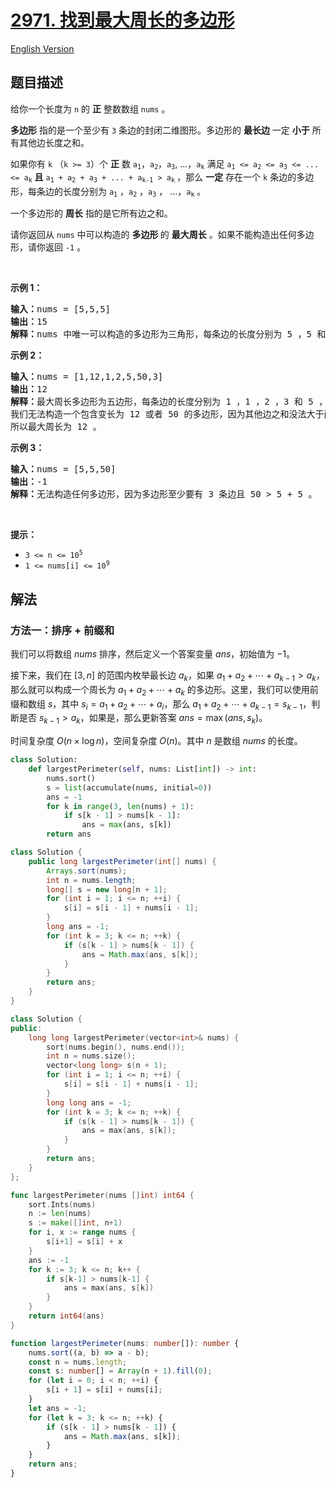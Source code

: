 # [2971. 找到最大周长的多边形](https://leetcode.cn/problems/find-polygon-with-the-largest-perimeter)

[English Version](/solution/2900-2999/2971.Find%20Polygon%20With%20the%20Largest%20Perimeter/README_EN.md)

<!-- tags:贪心,数组,前缀和,排序 -->

<!-- difficulty:中等 -->

## 题目描述

<!-- 这里写题目描述 -->

<p>给你一个长度为&nbsp;<code>n</code>&nbsp;的&nbsp;<strong>正</strong>&nbsp;整数数组&nbsp;<code>nums</code>&nbsp;。</p>

<p><strong>多边形</strong>&nbsp;指的是一个至少有 <code>3</code>&nbsp;条边的封闭二维图形。多边形的 <strong>最长边</strong>&nbsp;一定 <strong>小于</strong>&nbsp;所有其他边长度之和。</p>

<p>如果你有&nbsp;<code>k</code>&nbsp;（<code>k &gt;= 3</code>）个&nbsp;<strong>正</strong>&nbsp;数&nbsp;<code>a<sub>1</sub></code>，<code>a<sub>2</sub></code>，<code>a<sub>3</sub></code>, ...，<code>a<sub>k</sub></code> 满足&nbsp;<code>a<sub>1</sub> &lt;= a<sub>2</sub> &lt;= a<sub>3</sub> &lt;= ... &lt;= a<sub>k</sub></code> <strong>且</strong> <code>a<sub>1</sub> + a<sub>2</sub> + a<sub>3</sub> + ... + a<sub>k-1</sub> &gt; a<sub>k</sub></code><sub>&nbsp;</sub>，那么 <strong>一定</strong>&nbsp;存在一个&nbsp;<code>k</code>&nbsp;条边的多边形，每条边的长度分别为&nbsp;<code>a<sub>1</sub></code>&nbsp;，<code>a<sub>2</sub></code>&nbsp;，<code>a<sub>3</sub></code>&nbsp;，&nbsp;...，<code>a<sub>k</sub></code>&nbsp;。</p>

<p>一个多边形的 <strong>周长</strong>&nbsp;指的是它所有边之和。</p>

<p>请你返回从 <code>nums</code>&nbsp;中可以构造的 <strong>多边形&nbsp;</strong>的 <strong>最大周长</strong>&nbsp;。如果不能构造出任何多边形，请你返回 <code>-1</code>&nbsp;。</p>

<p>&nbsp;</p>

<p><strong class="example">示例 1：</strong></p>

<pre>
<b>输入：</b>nums = [5,5,5]
<b>输出：</b>15
<b>解释：</b>nums 中唯一可以构造的多边形为三角形，每条边的长度分别为 5 ，5 和 5 ，周长为 5 + 5 + 5 = 15 。
</pre>

<p><strong class="example">示例 2：</strong></p>

<pre>
<b>输入：</b>nums = [1,12,1,2,5,50,3]
<b>输出：</b>12
<b>解释：</b>最大周长多边形为五边形，每条边的长度分别为 1 ，1 ，2 ，3 和 5 ，周长为 1 + 1 + 2 + 3 + 5 = 12 。
我们无法构造一个包含变长为 12 或者 50 的多边形，因为其他边之和没法大于两者中的任何一个。
所以最大周长为 12 。
</pre>

<p><strong class="example">示例 3：</strong></p>

<pre>
<b>输入：</b>nums = [5,5,50]
<b>输出：</b>-1
<b>解释：</b>无法构造任何多边形，因为多边形至少要有 3 条边且 50 &gt; 5 + 5 。
</pre>

<p>&nbsp;</p>

<p><strong>提示：</strong></p>

<ul>
	<li><code>3 &lt;= n &lt;= 10<sup>5</sup></code></li>
	<li><code>1 &lt;= nums[i] &lt;= 10<sup>9</sup></code></li>
</ul>

## 解法

### 方法一：排序 + 前缀和

我们可以将数组 $nums$ 排序，然后定义一个答案变量 $ans$，初始值为 $-1$。

接下来，我们在 $[3, n]$ 的范围内枚举最长边 $a_k$，如果 $a_1 + a_2 + \cdots + a_{k-1} > a_k$，那么就可以构成一个周长为 $a_1 + a_2 + \cdots + a_k$ 的多边形。这里，我们可以使用前缀和数组 $s$，其中 $s_i = a_1 + a_2 + \cdots + a_i$，那么 $a_1 + a_2 + \cdots + a_{k-1} = s_{k-1}$，判断是否 $s_{k-1} > a_k$，如果是，那么更新答案 $ans = \max(ans, s_k)$。

时间复杂度 $O(n \times \log n)$，空间复杂度 $O(n)$。其中 $n$ 是数组 $nums$ 的长度。

<!-- tabs:start -->

```python
class Solution:
    def largestPerimeter(self, nums: List[int]) -> int:
        nums.sort()
        s = list(accumulate(nums, initial=0))
        ans = -1
        for k in range(3, len(nums) + 1):
            if s[k - 1] > nums[k - 1]:
                ans = max(ans, s[k])
        return ans
```

```java
class Solution {
    public long largestPerimeter(int[] nums) {
        Arrays.sort(nums);
        int n = nums.length;
        long[] s = new long[n + 1];
        for (int i = 1; i <= n; ++i) {
            s[i] = s[i - 1] + nums[i - 1];
        }
        long ans = -1;
        for (int k = 3; k <= n; ++k) {
            if (s[k - 1] > nums[k - 1]) {
                ans = Math.max(ans, s[k]);
            }
        }
        return ans;
    }
}
```

```cpp
class Solution {
public:
    long long largestPerimeter(vector<int>& nums) {
        sort(nums.begin(), nums.end());
        int n = nums.size();
        vector<long long> s(n + 1);
        for (int i = 1; i <= n; ++i) {
            s[i] = s[i - 1] + nums[i - 1];
        }
        long long ans = -1;
        for (int k = 3; k <= n; ++k) {
            if (s[k - 1] > nums[k - 1]) {
                ans = max(ans, s[k]);
            }
        }
        return ans;
    }
};
```

```go
func largestPerimeter(nums []int) int64 {
	sort.Ints(nums)
	n := len(nums)
	s := make([]int, n+1)
	for i, x := range nums {
		s[i+1] = s[i] + x
	}
	ans := -1
	for k := 3; k <= n; k++ {
		if s[k-1] > nums[k-1] {
			ans = max(ans, s[k])
		}
	}
	return int64(ans)
}
```

```ts
function largestPerimeter(nums: number[]): number {
    nums.sort((a, b) => a - b);
    const n = nums.length;
    const s: number[] = Array(n + 1).fill(0);
    for (let i = 0; i < n; ++i) {
        s[i + 1] = s[i] + nums[i];
    }
    let ans = -1;
    for (let k = 3; k <= n; ++k) {
        if (s[k - 1] > nums[k - 1]) {
            ans = Math.max(ans, s[k]);
        }
    }
    return ans;
}
```

<!-- tabs:end -->

<!-- end -->
